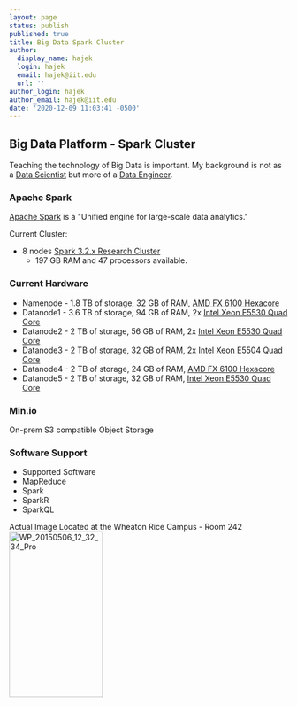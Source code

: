 ```yaml
---
layout: page
status: publish
published: true
title: Big Data Spark Cluster
author:
  display_name: hajek
  login: hajek
  email: hajek@iit.edu
  url: ''
author_login: hajek
author_email: hajek@iit.edu
date: '2020-12-09 11:03:41 -0500'
---
```

## Big Data Platform - Spark Cluster

Teaching the technology of Big Data is important.  My background is not as a [Data Scientist](https://docs.microsoft.com/en-us/learn/certifications/roles/data-scientist "Microsoft definition of Data Scientist") but more of a [Data Engineer](https://docs.microsoft.com/en-us/learn/certifications/roles/data-engineer "Microsoft definition of Data Engineer").

### Apache Spark

[Apache Spark](https://spark.apache.org/ "Apache Spark WebPage") is a "Unified engine for large-scale data analytics."

Current Cluster:

* 8 nodes [Spark 3.2.x Research Cluster](https://spark.apache.org/ "Apache Spark WebPage")
  * 197 GB RAM and 47 processors available.

### Current Hardware

* Namenode  - 1.8 TB of storage, 32 GB of RAM, [AMD FX 6100 Hexacore](https://en.wikipedia.org/wiki/List_of_AMD_FX_microprocessors#Bulldozer_Core_.28Zambezi.2C_32_nm.29 "AMD FX 6100")
* Datanode1 - 3.6 TB of storage, 94 GB of RAM, 2x [Intel Xeon E5530 Quad Core](https://ark.intel.com/products/37103/Intel-Xeon-Processor-E5530-8M-Cache-2_40-GHz-5_86-GTs-Intel-QPI "Interl E5530")
* Datanode2 - 2 TB of storage, 56 GB of RAM, 2x [Intel Xeon E5530 Quad Core](https://ark.intel.com/products/37103/Intel-Xeon-Processor-E5530-8M-Cache-2_40-GHz-5_86-GTs-Intel-QPI "Intel 5530")
* Datanode3 - 2 TB of storage, 32 GB of RAM, 2x [Intel Xeon E5504 Quad Core](https://ark.intel.com/products/40711/Intel-Xeon-Processor-E5504-4M-Cache-2_00-GHz-4_80-GTs-Intel-QPI "Intel 5504")
* Datanode4 - 2 TB of storage, 24 GB of RAM, [AMD FX 6100 Hexacore](https://en.wikipedia.org/wiki/List_of_AMD_FX_microprocessors#Bulldozer_Core_.28Zambezi.2C_32_nm.29 "AMD FX 6100")
* Datanode5 - 2 TB of storage, 32 GB of RAM, [Intel Xeon E5530 Quad Core](https://ark.intel.com/products/37103/Intel-Xeon-Processor-E5530-8M-Cache-2_40-GHz-5_86-GTs-Intel-QPI "Interl E5530")


### Min.io

On-prem S3 compatible Object Storage

### Software Support

* Supported Software
* MapReduce
* Spark
* SparkR
* SparkQL
  
<p>Actual Image Located at the Wheaton Rice Campus - Room 242<br />
<a href="https://forge.sat.iit.edu/wp-content/uploads/2015/08/WP_20150506_12_32_34_Pro.jpg"><img src="https://forge.sat.iit.edu/wp-content/uploads/2015/08/WP_20150506_12_32_34_Pro-169x300.jpg" alt="WP_20150506_12_32_34_Pro" width="169" height="300" class="aligncenter size-medium wp-image-1934" /></a></p>
